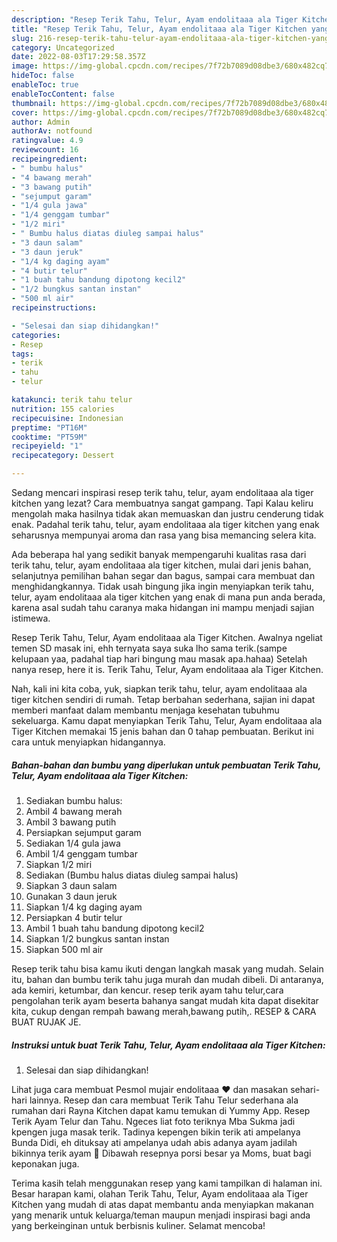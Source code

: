 ```yaml
---
description: "Resep Terik Tahu, Telur, Ayam endolitaaa ala Tiger Kitchen yang Lezat"
title: "Resep Terik Tahu, Telur, Ayam endolitaaa ala Tiger Kitchen yang Lezat"
slug: 216-resep-terik-tahu-telur-ayam-endolitaaa-ala-tiger-kitchen-yang-lezat
category: Uncategorized
date: 2022-08-03T17:29:58.357Z
image: https://img-global.cpcdn.com/recipes/7f72b7089d08dbe3/680x482cq70/terik-tahu-telur-ayam-endolitaaa-ala-tiger-kitchen-foto-resep-utama.jpg
hideToc: false
enableToc: true
enableTocContent: false
thumbnail: https://img-global.cpcdn.com/recipes/7f72b7089d08dbe3/680x482cq70/terik-tahu-telur-ayam-endolitaaa-ala-tiger-kitchen-foto-resep-utama.jpg
cover: https://img-global.cpcdn.com/recipes/7f72b7089d08dbe3/680x482cq70/terik-tahu-telur-ayam-endolitaaa-ala-tiger-kitchen-foto-resep-utama.jpg
author: Admin
authorAv: notfound
ratingvalue: 4.9
reviewcount: 16
recipeingredient:
- " bumbu halus"
- "4 bawang merah"
- "3 bawang putih"
- "sejumput garam"
- "1/4 gula jawa"
- "1/4 genggam tumbar"
- "1/2 miri"
- " Bumbu halus diatas diuleg sampai halus"
- "3 daun salam"
- "3 daun jeruk"
- "1/4 kg daging ayam"
- "4 butir telur"
- "1 buah tahu bandung dipotong kecil2"
- "1/2 bungkus santan instan"
- "500 ml air"
recipeinstructions:

- "Selesai dan siap dihidangkan!"
categories:
- Resep
tags:
- terik
- tahu
- telur

katakunci: terik tahu telur 
nutrition: 155 calories
recipecuisine: Indonesian
preptime: "PT16M"
cooktime: "PT59M"
recipeyield: "1"
recipecategory: Dessert

---
```



Sedang mencari inspirasi resep terik tahu, telur, ayam endolitaaa ala tiger kitchen yang lezat? Cara membuatnya sangat gampang. Tapi Kalau keliru mengolah maka hasilnya tidak akan memuaskan dan justru cenderung tidak enak. Padahal terik tahu, telur, ayam endolitaaa ala tiger kitchen yang enak seharusnya mempunyai aroma dan rasa yang bisa memancing selera kita.


Ada beberapa hal yang sedikit banyak mempengaruhi kualitas rasa dari terik tahu, telur, ayam endolitaaa ala tiger kitchen, mulai dari jenis bahan, selanjutnya pemilihan bahan segar dan bagus, sampai cara membuat dan menghidangkannya. Tidak usah bingung jika ingin menyiapkan terik tahu, telur, ayam endolitaaa ala tiger kitchen yang enak di mana pun anda berada, karena asal sudah tahu caranya maka hidangan ini mampu menjadi sajian istimewa.

Resep Terik Tahu, Telur, Ayam endolitaaa ala Tiger Kitchen. Awalnya ngeliat temen SD masak ini, ehh ternyata saya suka lho sama terik.(sampe kelupaan yaa, padahal tiap hari bingung mau masak apa.hahaa) Setelah nanya resep, here it is. Terik Tahu, Telur, Ayam endolitaaa ala Tiger Kitchen.


Nah, kali ini kita coba, yuk, siapkan terik tahu, telur, ayam endolitaaa ala tiger kitchen sendiri di rumah. Tetap berbahan sederhana, sajian ini dapat memberi manfaat dalam membantu menjaga kesehatan tubuhmu sekeluarga. Kamu dapat menyiapkan Terik Tahu, Telur, Ayam endolitaaa ala Tiger Kitchen memakai 15 jenis bahan dan 0 tahap pembuatan. Berikut ini cara untuk menyiapkan hidangannya.

<!--inarticleads1-->

##### Bahan-bahan dan bumbu yang diperlukan untuk pembuatan Terik Tahu, Telur, Ayam endolitaaa ala Tiger Kitchen:

1. Sediakan  bumbu halus:
1. Ambil 4 bawang merah
1. Ambil 3 bawang putih
1. Persiapkan sejumput garam
1. Sediakan 1/4 gula jawa
1. Ambil 1/4 genggam tumbar
1. Siapkan 1/2 miri
1. Sediakan  (Bumbu halus diatas diuleg sampai halus)
1. Siapkan 3 daun salam
1. Gunakan 3 daun jeruk
1. Siapkan 1/4 kg daging ayam
1. Persiapkan 4 butir telur
1. Ambil 1 buah tahu bandung dipotong kecil2
1. Siapkan 1/2 bungkus santan instan
1. Siapkan 500 ml air


Resep terik tahu bisa kamu ikuti dengan langkah masak yang mudah. Selain itu, bahan dan bumbu terik tahu juga murah dan mudah dibeli. Di antaranya, ada kemiri, ketumbar, dan kencur. resep terik ayam tahu telur,cara pengolahan terik ayam beserta bahanya sangat mudah kita dapat disekitar kita, cukup dengan rempah bawang merah,bawang putih,. RESEP &amp; CARA BUAT RUJAK JE. 

<!--inarticleads2-->

##### Instruksi untuk buat Terik Tahu, Telur, Ayam endolitaaa ala Tiger Kitchen:


1. Selesai dan siap dihidangkan!

Lihat juga cara membuat Pesmol mujair endolitaaa ♥️ dan masakan sehari-hari lainnya. Resep dan cara membuat Terik Tahu Telur sederhana ala rumahan dari Rayna Kitchen dapat kamu temukan di Yummy App. Resep Terik Ayam Telur dan Tahu. Ngeces liat foto teriknya Mba Sukma jadi kpengen juga masak terik. Tadinya kepengen bikin terik ati ampelanya Bunda Didi, eh dituksay ati ampelanya udah abis adanya ayam jadilah bikinnya terik ayam 🤭 Dibawah resepnya porsi besar ya Moms, buat bagi keponakan juga. 

Terima kasih telah menggunakan resep yang kami tampilkan di halaman ini. Besar harapan kami, olahan Terik Tahu, Telur, Ayam endolitaaa ala Tiger Kitchen yang mudah di atas dapat membantu anda menyiapkan makanan yang menarik untuk keluarga/teman maupun menjadi inspirasi bagi anda yang berkeinginan untuk berbisnis kuliner. Selamat mencoba!
